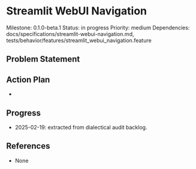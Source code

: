 # Streamlit WebUI Navigation
Milestone: 0.1.0-beta.1
Status: in progress
Priority: medium
Dependencies: docs/specifications/streamlit-webui-navigation.md, tests/behavior/features/streamlit_webui_navigation.feature

## Problem Statement
<description>


## Action Plan
- <tasks>

## Progress
- 2025-02-19: extracted from dialectical audit backlog.

## References
- None
